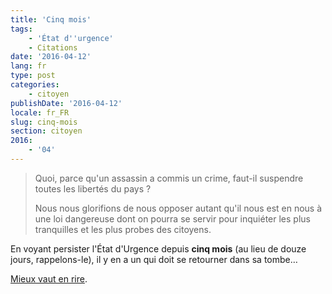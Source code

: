 ```yaml
---
title: 'Cinq mois'
tags:
    - 'État d''urgence'
    - Citations
date: '2016-04-12'
lang: fr
type: post
categories:
    - citoyen
publishDate: '2016-04-12'
locale: fr_FR
slug: cinq-mois
section: citoyen
2016:
    - '04'
---
```


> Quoi, parce qu'un assassin a commis un crime, faut-il suspendre toutes les libertés du pays ?  
>
> Nous nous glorifions de nous opposer autant qu'il nous est en nous à une loi dangereuse dont on pourra se servir pour inquiéter les plus tranquilles et les plus probes des citoyens.

En voyant persister l'État d'Urgence depuis **cinq mois** (au lieu de douze jours, rappelons-le), il y en a un qui doit se retourner dans sa tombe…

[Mieux vaut en rire](https://unodieuxconnard.com/2014/09/14/what-would-jaures-do/).

